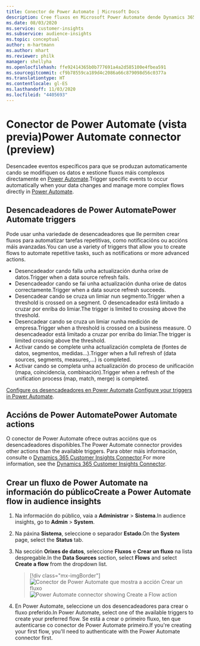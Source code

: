 ```yaml
---
title: Conector de Power Automate | Microsoft Docs
description: Cree fluxos en Microsoft Power Automate dende Dynamics 365 Customer Insights.
ms.date: 08/03/2020
ms.service: customer-insights
ms.subservice: audience-insights
ms.topic: conceptual
author: m-hartmann
ms.author: mhart
ms.reviewer: philk
manager: shellyha
ms.openlocfilehash: ffe92414365b0b777691a4a2d585100e4fbea591
ms.sourcegitcommit: cf9b78559ca189d4c2086a66c879098d56c0377a
ms.translationtype: HT
ms.contentlocale: gl-ES
ms.lasthandoff: 11/03/2020
ms.locfileid: "4405693"
---
```

# <a name="power-automate-connector-preview"></a><span data-ttu-id="c85e7-103">Conector de Power Automate (vista previa)</span><span class="sxs-lookup"><span data-stu-id="c85e7-103">Power Automate connector (preview)</span></span>

<span data-ttu-id="c85e7-104">Desencadee eventos específicos para que se produzan automaticamente cando se modifiquen os datos e xestione fluxos máis complexos directamente en [Power Automate](https://flow.microsoft.com/).</span><span class="sxs-lookup"><span data-stu-id="c85e7-104">Trigger specific events to occur automatically when your data changes and manage more complex flows directly in [Power Automate](https://flow.microsoft.com/).</span></span>

## <a name="power-automate-triggers"></a><span data-ttu-id="c85e7-105">Desencadeadores de Power Automate</span><span class="sxs-lookup"><span data-stu-id="c85e7-105">Power Automate triggers</span></span>

<span data-ttu-id="c85e7-106">Pode usar unha variedade de desencadeadores que lle permiten crear fluxos para automatizar tarefas repetitivas, como notificacións ou accións máis avanzadas.</span><span class="sxs-lookup"><span data-stu-id="c85e7-106">You can use a variety of triggers that allow you to create flows to automate repetitive tasks, such as notifications or more advanced actions.</span></span> 

- <span data-ttu-id="c85e7-107">Desencadeador cando falla unha actualización dunha orixe de datos.</span><span class="sxs-lookup"><span data-stu-id="c85e7-107">Trigger when a data source refresh fails.</span></span> 
- <span data-ttu-id="c85e7-108">Desencadeador cando se fai unha actualización dunha orixe de datos correctamente.</span><span class="sxs-lookup"><span data-stu-id="c85e7-108">Trigger when a data source refresh succeeds.</span></span>
- <span data-ttu-id="c85e7-109">Desencadear cando se cruza un limiar nun segmento.</span><span class="sxs-lookup"><span data-stu-id="c85e7-109">Trigger when a threshold is crossed on a segment.</span></span> <span data-ttu-id="c85e7-110">O desencadeador está limitado a cruzar por enriba do limiar.</span><span class="sxs-lookup"><span data-stu-id="c85e7-110">The trigger is limited to crossing above the threshold.</span></span>
- <span data-ttu-id="c85e7-111">Desencadear cando se cruza un limiar nunha medición de empresa.</span><span class="sxs-lookup"><span data-stu-id="c85e7-111">Trigger when a threshold is crossed on a business measure.</span></span> <span data-ttu-id="c85e7-112">O desencadeador está limitado a cruzar por enriba do limiar.</span><span class="sxs-lookup"><span data-stu-id="c85e7-112">The trigger is limited crossing above the threshold.</span></span>
- <span data-ttu-id="c85e7-113">Activar cando se complete unha actualización completa de (fontes de datos, segmentos, medidas...).</span><span class="sxs-lookup"><span data-stu-id="c85e7-113">Trigger when a full refresh of (data sources, segments, measures,...) is completed.</span></span>
- <span data-ttu-id="c85e7-114">Activar cando se completa unha actualización do proceso de unificación (mapa, coincidencia, combinación).</span><span class="sxs-lookup"><span data-stu-id="c85e7-114">Trigger when a refresh of the unification process (map, match, merge) is completed.</span></span>

<span data-ttu-id="c85e7-115">[Configure os desencadeadores en Power Automate](https://flow.microsoft.com/connectors/shared_customerinsights/dynamics-365-customer-insights-connector/).</span><span class="sxs-lookup"><span data-stu-id="c85e7-115">[Configure your triggers in Power Automate](https://flow.microsoft.com/connectors/shared_customerinsights/dynamics-365-customer-insights-connector/).</span></span>

## <a name="power-automate-actions"></a><span data-ttu-id="c85e7-116">Accións de Power Automate</span><span class="sxs-lookup"><span data-stu-id="c85e7-116">Power Automate actions</span></span>
<span data-ttu-id="c85e7-117">O conector de Power Automate ofrece outras accións que os desencadeadores dispoñibles.</span><span class="sxs-lookup"><span data-stu-id="c85e7-117">The Power Automate connector provides other actions than the available triggers.</span></span> <span data-ttu-id="c85e7-118">Para obter máis información, consulte o [Dynamics 365 Customer Insights Connector](https://docs.microsoft.com/connectors/customerinsights/).</span><span class="sxs-lookup"><span data-stu-id="c85e7-118">For more information, see the [Dynamics 365 Customer Insights Connector](https://docs.microsoft.com/connectors/customerinsights/).</span></span>

## <a name="create-a-power-automate-flow-in-audience-insights"></a><span data-ttu-id="c85e7-119">Crear un fluxo de Power Automate na información do público</span><span class="sxs-lookup"><span data-stu-id="c85e7-119">Create a Power Automate flow in audience insights</span></span>

1. <span data-ttu-id="c85e7-120">Na información do público, vaia a **Administrar** > **Sistema**.</span><span class="sxs-lookup"><span data-stu-id="c85e7-120">In audience insights, go to **Admin** > **System**.</span></span>

1. <span data-ttu-id="c85e7-121">Na páxina **Sistema**, seleccione o separador **Estado**.</span><span class="sxs-lookup"><span data-stu-id="c85e7-121">On the **System** page, select the **Status** tab.</span></span>

1. <span data-ttu-id="c85e7-122">Na sección **Orixes de datos**, seleccione **Fluxos** e **Crear un fluxo** na lista despregable.</span><span class="sxs-lookup"><span data-stu-id="c85e7-122">In the **Data Sources** section, select **Flows** and select **Create a flow** from the dropdown list.</span></span>
   > [!div class="mx-imgBorder"]
   > <span data-ttu-id="c85e7-123">![Conector de Power Automate que mostra a acción Crear un fluxo](media/power-automate-connector-create-flow.png "Conector de Power Automate que mostra a acción Crear un fluxo")</span><span class="sxs-lookup"><span data-stu-id="c85e7-123">![Power Automate connector showing Create a Flow action](media/power-automate-connector-create-flow.png "Power Automate connector showing Create a Flow action")</span></span>

1. <span data-ttu-id="c85e7-124">En Power Automate, seleccione un dos desencadeadores para crear o fluxo preferido.</span><span class="sxs-lookup"><span data-stu-id="c85e7-124">In Power Automate, select one of the available triggers to create your preferred flow.</span></span> <span data-ttu-id="c85e7-125">Se está a crear o primeiro fluxo, ten que autenticarse co conector de Power Automate primeiro.</span><span class="sxs-lookup"><span data-stu-id="c85e7-125">If you're creating your first flow, you'll need to authenticate with the Power Automate connector first.</span></span>
